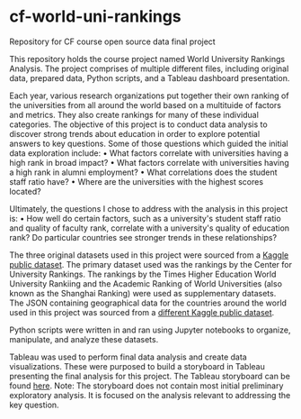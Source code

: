 # cf-world-uni-rankings
Repository for CF course open source data final project

This repository holds the course project named World University Rankings Analysis. The project comprises of multiple different files, including original data, prepared data, Python scripts, and a Tableau dashboard presentation.

Each year, various research organizations put together their own ranking of the universities from all around the world based on a multituide of factors and metrics. They also create rankings for many of these individual categories. 
The objective of this project is to conduct data analysis to discover strong trends about education in order to explore potential answers to key questions. Some of those questions which guided the initial data exploration include:
•	What factors correlate with universities having a high rank in broad impact?
•	What factors correlate with universities having a high rank in alumni employment?
•	What correlations does the student staff ratio have?
•	Where are the universities with the highest scores located?

Ultimately, the questions I chose to address with the analysis in this project is:
• How well do certain factors, such as a university's student staff ratio and quality of faculty rank, correlate with a university's quality of education rank? Do particular countries see stronger trends in these relationships?

The three original datasets used in this project were sourced from a [Kaggle public dataset](https://www.kaggle.com/datasets/mylesoneill/world-university-rankings). 
The primary dataset used was the rankings by the Center for University Rankings. The rankings by the Times Higher Education World University Rankiing and the Academic Ranking of World Universities (also known as the Shanghai Ranking) were used as supplementary datasets.
The JSON containing geographical data for the countries around the world used in this project was sourced from a [different Kaggle public dataset](https://www.kaggle.com/datasets/ktochylin/world-countries).

Python scripts were written in and ran using Jupyter notebooks to organize, manipulate, and analyze these datasets. 

Tableau was used to perform final data analysis and create data visualizations. These were purposed to build a storyboard in Tableau presenting the final analysis for this project. 
The Tableau storyboard can be found [here](https://public.tableau.com/views/CFFinalProject-WorldUniversityRankingsCaseStudy/WorldUniversityRankingsCaseStudy?:language=en-US&:display_count=n&:origin=viz_share_link).
Note: The storyboard does not contain most initial preliminary exploratory analysis. It is focused on the analysis relevant to addressing the key question.
